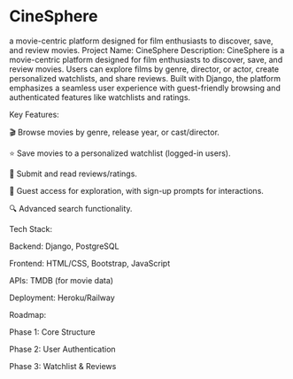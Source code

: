 # CineSphere
a movie-centric platform designed for film enthusiasts to discover, save, and review movies.
Project Name: CineSphere
Description:
CineSphere is a movie-centric platform designed for film enthusiasts to discover, save, and review movies. Users can explore films by genre, director, or actor, create personalized watchlists, and share reviews. Built with Django, the platform emphasizes a seamless user experience with guest-friendly browsing and authenticated features like watchlists and ratings.

Key Features:

🎬 Browse movies by genre, release year, or cast/director.

⭐ Save movies to a personalized watchlist (logged-in users).

📝 Submit and read reviews/ratings.

🎥 Guest access for exploration, with sign-up prompts for interactions.

🔍 Advanced search functionality.

Tech Stack:

Backend: Django, PostgreSQL

Frontend: HTML/CSS, Bootstrap, JavaScript

APIs: TMDB (for movie data)

Deployment: Heroku/Railway

Roadmap:

Phase 1: Core Structure

Phase 2: User Authentication

Phase 3: Watchlist & Reviews

